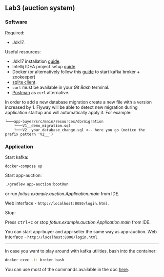 Lab3 (auction system)
---

### Software

Required:
- Jdk17.

Useful resources:
- Jdk17 installation [guide](docs/install-jdk17.md).
- Intellij IDEA project setup [guide](docs/setup-intellij-project.md).
- Docker (or alternatively follow this [guide](https://kafka.apache.org/quickstart) to start kafka broker + zookeeper)
- [sqlite client](https://sqlite.org/download.html).
- `curl` must be available in your _Git Bash_ terminal.
- [Postman](https://www.postman.com/downloads/) as `curl` alternative.

In order to add a new database migration create a new file with a version increased by 1.
Flyway will be able to detect new migration during application startup and will automatically apply it.
For example:
```
└───app-buyer/src/main/resources/db/migration
    └───V1__demo_migration.sql
    └───V2__your_database_change.sql <-- here you go (notice the prefix pattern 'V2__')
```
### Application

Start kafka:
```
docker-compose up
```

Start app-auction:

```sh
./gradlew app-auction:bootRun
```

or run _fotius.example.auction.Application.main_ from IDE.

Web interface - `http://localhost:8080/login.html`.

Stop:

Press <kbd>ctrl+c</kbd> or stop _fotius.example.auction.Application.main_ from IDE.

You can start app-buyer and app-seller the same way as app-auction. Web interface - `http://localhost:8000/login.html`.

---
In case you want to play around with kafka utilities, bash into the container:
```sh
docker exec -ti broker bash
```

You can use most of the commands available in the doc [here](https://kafka.apache.org/quickstart).
